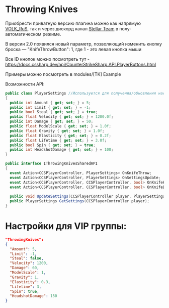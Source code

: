# Throwing Knives

Приобрести приватную версию плагина можно как напрямую [VOLK_RuS](https://discord.com/users/222462171500642304), так и через дискорд канал [Stellar Team](https://discord.com/invite/stellarteam) в полу-автоматическом режиме.

В версии 2.0 появился новый параметр, позволяющий изменить кнопку броска — "KnifeThrowButton": 1, где 1 - это левая кнопка мыши

Все ID кнопок можно посмотреть тут - https://docs.cssharp.dev/api/CounterStrikeSharp.API.PlayerButtons.html

Примеры можно посмотреть в modules/[TK] Example

Возможности API:

```c#
public class PlayerSettings //Используется для получения/обновления настроек игрока
{
  public int Amount { get; set; } = 5;
  public int Limit { get; set; } = -1;
  public bool Steal { get; set; } = true;
  public float Velocity { get; set; } = 1200.0f;
  public int Damage { get; set; } = 50;
  public float ModelScale { get; set; } = 1.0f;
  public float Gravity { get; set; } = 1.0f;
  public float Elasticity { get; set; } = 0.2f;
  public float Lifetime { get; set; } = 3.0f;
  public bool Spin { get; set; } = true;
  public int HeadshotDamage { get; set; } = 100;
}

public interface IThrowingKnivesSharedAPI
{
  event Action<CCSPlayerController, PlayerSettings> OnKnifeThrow;                  // Событие броска ножа
  event Action<CCSPlayerController, PlayerSettings> OnSettingsUpdate;              // Событие обновления настроек (Не вызывается при ручном обновлении)
  event Action<CCSPlayerController, CCSPlayerController, bool> OnKnifeHit;         // Событие попадания ножа по игроку (attacker, victim, headshot)
  event Action<CCSPlayerController, CCSPlayerController, bool> OnKnifeDeath;       // Событие убийства игрока с помощью метательного ножа (attacker, victim, headshot)
	
  public void UpdateSettings(CCSPlayerController player, PlayerSettings settings); // Обновление настроек
  public PlayerSettings GetSettings(CCSPlayerController player);                   // Получение настроек
}
```

# Настройки для VIP группы:
```Json
"ThrowingKnives":
{
  "Amount": 5,
  "Limit": -1,
  "Steal": false,
  "Velocity": 1200,
  "Damage": 60,
  "ModelScale": 1,
  "Gravity": 1,
  "Elasticity": 0.3,
  "Lifetime": 3,
  "Spin": true,
  "HeadshotDamage": 150
}
```
